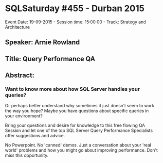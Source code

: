 # SQLSaturday #455 - Durban 2015
Event Date: 19-09-2015 - Session time: 15:00:00 - Track: Strategy and Architecture
## Speaker: Arnie Rowland
## Title: Query Performance QA
## Abstract:
### Want to know more about how SQL Server handles your queries?
Or perhaps better understand why sometimes it just doesn't seem to work the way you hope?
Maybe you have questions about specific queries in your environment?
 
Bring your questions and desire for knowledge to this free flowing QA Session and let one of the top SQL Server Query Performance Specialists offer suggestions and advice.
 
No Powerpoint. No 'canned' demos.
Just a conversation about your 'real world' problems and how you might go about improving performance. Don't miss this opportunity.
 

